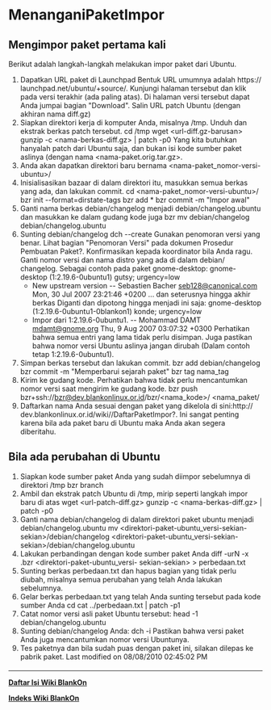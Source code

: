 # MenanganiPaketImpor
## Mengimpor paket pertama kali
Berikut adalah langkah-langkah melakukan impor paket dari Ubuntu.
   1. Dapatkan URL paket di Launchpad Bentuk URL umumnya adalah ​https://
      launchpad.net/ubuntu/+source/<nama-paket>. Kunjungi halaman tersebut dan
      klik pada versi terakhir (ada paling atas). Di halaman versi tersebut
      dapat Anda jumpai bagian "Download". Salin URL patch Ubuntu (dengan
      akhiran nama diff.gz)
   2. Siapkan direktori kerja di komputer Anda, misalnya /tmp. Unduh dan
      ekstrak berkas patch tersebut.
      cd /tmp
      wget <url-diff.gz-barusan>
      gunzip -c <nama-berkas-diff.gz> | patch -p0
      Yang kita butuhkan hanyalah patch dari Ubuntu saja, dan bukan isi kode
      sumber paket aslinya (dengan nama <nama-paket.orig.tar.gz>.
   3. Anda akan dapatkan direktori baru bernama <nama-paket_nomor-versi-
      ubuntu>/
   4. Inisialisasikan bazaar di dalam direktori itu, masukkan semua berkas yang
      ada, dan lakukan commit.
      cd <nama-paket_nomor-versi-ubuntu>/
      bzr init --format=dirstate-tags
      bzr add *
      bzr commit -m "Impor awal"
   5. Ganti nama berkas debian/changelog menjadi debian/changelog.ubuntu dan
      masukkan ke dalam gudang kode juga
      bzr mv debian/changelog debian/changelog.ubuntu
   6. Sunting debian/changelog
      dch --create
      Gunakan penomoran versi yang benar. Lihat bagian "Penomoran Versi" pada
      dokumen Prosedur Pembuatan Paket?. Konfirmasikan kepada koordinator bila
      Anda ragu. Ganti nomor versi dan nama distro yang ada di dalam debian/
      changelog. Sebagai contoh pada paket gnome-desktop:
      gnome-desktop (1:2.19.6-0ubuntu1) gutsy; urgency=low
        * New upstream version
       -- Sebastien Bacher <seb128@canonical.com>  Mon, 30 Jul 2007 23:21:46
      +0200
        ... dan seterusnya hingga akhir berkas
      Diganti dan dipotong hingga menjadi ini saja:
      gnome-desktop (1:2.19.6-0ubuntu1-0blankon1) konde; urgency=low
        * Impor dari 1:2.19.6-0ubuntu1.
       -- Mohammad DAMT <mdamt@gnome.org>  Thu,  9 Aug 2007 03:07:32 +0300
          Perhatikan bahwa semua entri yang lama tidak perlu
          disimpan. Juga pastikan bahwa nomor versi Ubuntu aslinya
          jangan dirubah (Dalam contoh tetap 1:2.19.6-0ubuntu1).
   1. Simpan berkas tersebut dan lakukan commit.
      bzr add debian/changelog
      bzr commit -m "Memperbarui sejarah paket"
      bzr tag nama_tag
   2. Kirim ke gudang kode. Perhatikan bahwa tidak perlu mencantumkan nomor
      versi saat mengirim ke gudang kode.
      bzr push bzr+ssh://bzr@dev.blankonlinux.or.id/bzr/<nama_kode>/
      <nama_paket/
   3. Daftarkan nama Anda sesuai dengan paket yang dikelola di sini: ​http://
      dev.blankonlinux.or.id/wiki/<versi>/DaftarPaketImpor?. Ini sangat penting
      karena bila ada paket baru di Ubuntu maka Anda akan segera diberitahu.
## Bila ada perubahan di Ubuntu
   1. Siapkan kode sumber paket Anda yang sudah diimpor sebelumnya di direktori
      /tmp
      bzr branch <url-paket-anda-di-gudang-kode>
   2. Ambil dan ekstrak patch Ubuntu di /tmp, mirip seperti langkah impor baru
      di atas
      wget <url-patch-diff.gz>
      gunzip -c <nama-berkas-diff.gz> | patch -p0
   3. Ganti nama debian/changelog di dalam direktori paket ubuntu menjadi
      debian/changelog.ubuntu
      mv <direktori-paket-ubuntu_versi-sekian-sekian>/debian/changelog
      <direktori-paket-ubuntu_versi-sekian-sekian>/debian/changelog.ubuntu
   4. Lakukan perbandingan dengan kode sumber paket Anda
      diff -urN -x .bzr <direktori-paket-anda> <direktori-paket-ubuntu_versi-
      sekian-sekian> > perbedaan.txt
   5. Sunting berkas perbedaan.txt dan hapus bagian yang tidak perlu diubah,
      misalnya semua perubahan yang telah Anda lakukan sebelumnya.
   6. Gelar berkas perbedaan.txt yang telah Anda sunting tersebut pada kode
      sumber Anda
      cd <direktori-paket-anda>
      cat ../perbedaan.txt | patch -p1
   7. Catat nomor versi asli paket Ubuntu tersebut:
      head -1 debian/changelog.ubuntu
   8. Sunting debian/changelog Anda:
      dch -i
      Pastikan bahwa versi paket Anda juga mencantumkan nomor versi Ubuntunya.
   9. Tes paketnya dan bila sudah puas dengan paket ini, silakan dilepas ke
      pabrik paket.
Last modified on 08/08/2010 02:45:02 PM
#### 
    
 
 
 
 
 
---
[**Daftar Isi Wiki BlankOn**](/wiki/DaftarIsi/index.html)
 
[**Indeks Wiki BlankOn**](/wiki/Indeks.html)
